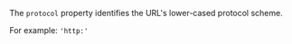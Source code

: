 
The `protocol` property identifies the URL's lower-cased protocol scheme.

For example: `'http:'`

